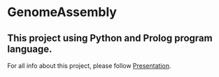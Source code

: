 # GenomeAssembly  
## This project using Python and Prolog program language.

For all info about this project, please follow [Presentation](https://github.com/anewday1999/GenomeAssembly/blob/main/GenomeAssembly.pdf).

